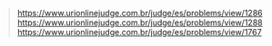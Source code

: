 > https://www.urionlinejudge.com.br/judge/es/problems/view/1286
> https://www.urionlinejudge.com.br/judge/es/problems/view/1288
> https://www.urionlinejudge.com.br/judge/es/problems/view/1767